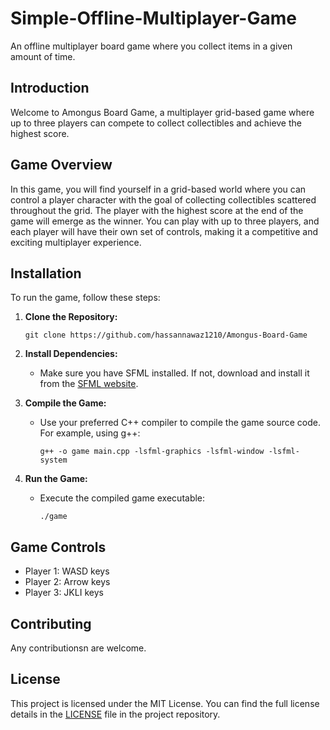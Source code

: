 # Simple-Offline-Multiplayer-Game
An offline multiplayer board game where you collect items in a given amount of time.

## Introduction

Welcome to Amongus Board Game, a multiplayer grid-based game where up to three players can compete to collect collectibles and achieve the highest score.

## Game Overview

In this game, you will find yourself in a grid-based world where you can control a player character with the goal of collecting collectibles scattered throughout the grid. The player with the highest score at the end of the game will emerge as the winner. You can play with up to three players, and each player will have their own set of controls, making it a competitive and exciting multiplayer experience.

## Installation

To run the game, follow these steps:

1. **Clone the Repository:**
   ```
   git clone https://github.com/hassannawaz1210/Amongus-Board-Game
   ```

2. **Install Dependencies:**
   - Make sure you have SFML installed. If not, download and install it from the [SFML website](https://www.sfml-dev.org/download.php).

3. **Compile the Game:**
   - Use your preferred C++ compiler to compile the game source code. For example, using g++:
     ```
     g++ -o game main.cpp -lsfml-graphics -lsfml-window -lsfml-system
     ```

4. **Run the Game:**
   - Execute the compiled game executable:
     ```
     ./game
     ```

## Game Controls

- Player 1: WASD keys
- Player 2: Arrow keys
- Player 3: JKLI keys

## Contributing

Any contributionsn are welcome.

## License

This project is licensed under the MIT License. You can find the full license details in the [LICENSE](LICENSE) file in the project repository.
